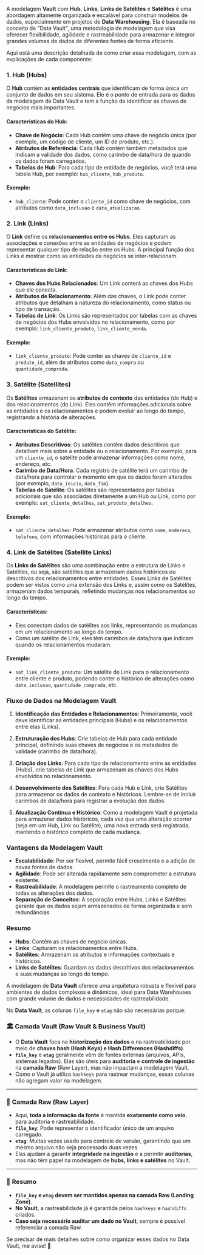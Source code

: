 A modelagem **Vault** com **Hub**, **Links**, **Links de Satélites** e **Satélites** é uma abordagem altamente organizada e escalável para construir modelos de dados, especialmente em projetos de **Data Warehousing**. Ela é baseada no conceito de "Data Vault", uma metodologia de modelagem que visa oferecer flexibilidade, agilidade e rastreabilidade para armazenar e integrar grandes volumes de dados de diferentes fontes de forma eficiente.

Aqui está uma descrição detalhada de como criar essa modelagem, com as explicações de cada componente:

### 1. **Hub (Hubs)**
O **Hub** contém as **entidades centrais** que identificam de forma única um conjunto de dados em seu sistema. Ele é o ponto de entrada para os dados da modelagem de Data Vault e tem a função de identificar as chaves de negócios mais importantes.

#### Características do Hub:
- **Chave de Negócio**: Cada Hub contém uma chave de negócio única (por exemplo, um código de cliente, um ID de produto, etc.).
- **Atributos de Referência**: Cada Hub contém também metadados que indicam a validade dos dados, como carimbo de data/hora de quando os dados foram carregados.
- **Tabelas de Hub**: Para cada tipo de entidade de negócios, você terá uma tabela Hub, por exemplo: `hub_cliente`, `hub_produto`.

#### Exemplo:
- `hub_cliente`: Pode conter o `cliente_id` como chave de negócios, com atributos como `data_inclusao` e `data_atualizacao`.

### 2. **Link (Links)**
O **Link** define os **relacionamentos entre os Hubs**. Eles capturam as associações e conexões entre as entidades de negócios e podem representar qualquer tipo de relação entre os Hubs. A principal função dos Links é mostrar como as entidades de negócios se inter-relacionam.

#### Características do Link:
- **Chaves dos Hubs Relacionados**: Um Link conterá as chaves dos Hubs que ele conecta.
- **Atributos de Relacionamento**: Além das chaves, o Link pode conter atributos que detalham a natureza do relacionamento, como status ou tipo de transação.
- **Tabelas de Link**: Os Links são representados por tabelas com as chaves de negócios dos Hubs envolvidos no relacionamento, como por exemplo: `link_cliente_produto`, `link_cliente_venda`.

#### Exemplo:
- `link_cliente_produto`: Pode conter as chaves de `cliente_id` e `produto_id`, além de atributos como `data_compra` ou `quantidade_comprada`.

### 3. **Satélite (Satellites)**
Os **Satélites** armazenam os **atributos de contexto** das entidades (do Hub) e dos relacionamentos (do Link). Eles contêm informações adicionais sobre as entidades e os relacionamentos e podem evoluir ao longo do tempo, registrando a história de alterações.

#### Características do Satélite:
- **Atributos Descritivos**: Os satélites contêm dados descritivos que detalham mais sobre a entidade ou o relacionamento. Por exemplo, para um `cliente_id`, o satélite pode armazenar informações como nome, endereço, etc.
- **Carimbo de Data/Hora**: Cada registro de satélite terá um carimbo de data/hora para controlar o momento em que os dados foram alterados (por exemplo, `data_inicio`, `data_fim`).
- **Tabelas de Satélite**: Os satélites são representados por tabelas adicionais que são associadas diretamente a um Hub ou Link, como por exemplo: `sat_cliente_detalhes`, `sat_produto_detalhes`.

#### Exemplo:
- `sat_cliente_detalhes`: Pode armazenar atributos como `nome`, `endereco`, `telefone`, com informações históricas para o cliente.

### 4. **Link de Satélites (Satellite Links)**
Os **Links de Satélites** são uma combinação entre a estrutura de Links e Satélites, ou seja, são satélites que armazenam dados históricos ou descritivos dos relacionamentos entre entidades. Esses Links de Satélites podem ser vistos como uma extensão dos Links e, assim como os Satélites, armazenam dados temporais, refletindo mudanças nos relacionamentos ao longo do tempo.

#### Características:
- Eles conectam dados de satélites aos links, representando as mudanças em um relacionamento ao longo do tempo.
- Como um satélite de Link, eles têm carimbos de data/hora que indicam quando os relacionamentos mudaram.

#### Exemplo:
- `sat_link_cliente_produto`: Um satélite de Link para o relacionamento entre cliente e produto, podendo conter o histórico de alterações como `data_inclusao`, `quantidade_comprada`, etc.

### Fluxo de Dados na Modelagem Vault

1. **Identificação das Entidades e Relacionamentos**: Primeiramente, você deve identificar as entidades principais (Hubs) e os relacionamentos entre elas (Links).
   
2. **Estruturação dos Hubs**: Crie tabelas de Hub para cada entidade principal, definindo suas chaves de negócios e os metadados de validade (carimbo de data/hora).

3. **Criação dos Links**: Para cada tipo de relacionamento entre as entidades (Hubs), crie tabelas de Link que armazenam as chaves dos Hubs envolvidos no relacionamento.

4. **Desenvolvimento dos Satélites**: Para cada Hub e Link, crie Satélites para armazenar os dados de contexto e históricos. Lembre-se de incluir carimbos de data/hora para registrar a evolução dos dados.

5. **Atualização Contínua e Histórico**: Como a modelagem Vault é projetada para armazenar dados históricos, cada vez que uma alteração ocorrer (seja em um Hub, Link ou Satélite), uma nova entrada será registrada, mantendo o histórico completo de cada mudança.

### Vantagens da Modelagem Vault
- **Escalabilidade**: Por ser flexível, permite fácil crescimento e a adição de novas fontes de dados.
- **Agilidade**: Pode ser alterada rapidamente sem comprometer a estrutura existente.
- **Rastreabilidade**: A modelagem permite o rastreamento completo de todas as alterações dos dados.
- **Separação de Conceitos**: A separação entre Hubs, Links e Satélites garante que os dados sejam armazenados de forma organizada e sem redundâncias.

### Resumo
- **Hubs**: Contêm as chaves de negócio únicas.
- **Links**: Capturam os relacionamentos entre Hubs.
- **Satélites**: Armazenam os atributos e informações contextuais e históricos.
- **Links de Satélites**: Guardam os dados descritivos dos relacionamentos e suas mudanças ao longo do tempo.

A modelagem de **Data Vault** oferece uma arquitetura robusta e flexível para ambientes de dados complexos e dinâmicos, ideal para Data Warehouses com grande volume de dados e necessidades de rastreabilidade.

No **Data Vault**, as colunas `file_key` e `etag` não são necessárias porque:  

### 🏛 **Camada Vault (Raw Vault & Business Vault)**
- O **Data Vault** foca na **historização dos dados** e na rastreabilidade por meio de **chaves hash (Hash Keys) e Hash Differences (Hashdiffs)**.  
- **`file_key`** e **`etag`** geralmente vêm de fontes externas (arquivos, APIs, sistemas legados). Elas são úteis para **auditoria** e **controle de ingestão** na **camada Raw** (Raw Layer), mas não impactam a modelagem Vault.  
- Como o Vault já utiliza `hashkeys` para rastrear mudanças, essas colunas não agregam valor na modelagem.  

---

### 📂 **Camada Raw (Raw Layer)**
- Aqui, **toda a informação da fonte** é mantida **exatamente como veio**, para auditoria e rastreabilidade.  
- **`file_key`**: Pode representar o identificador único de um arquivo carregado.  
- **`etag`**: Muitas vezes usado para controle de versão, garantindo que um mesmo arquivo não seja processado duas vezes.  
- Elas ajudam a garantir **integridade na ingestão** e a permitir **auditorias**, mas não têm papel na modelagem de **hubs, links e satélites** no Vault.  

---

### 🎯 **Resumo**
- **`file_key` e `etag` devem ser mantidos apenas na camada Raw (Landing Zone)**.  
- **No Vault**, a rastreabilidade já é garantida pelos `hashkeys` e `hashdiffs` criados.  
- **Caso seja necessário auditar um dado no Vault**, sempre é possível referenciar a camada Raw.  

Se precisar de mais detalhes sobre como organizar esses dados no Data Vault, me avise! 🚀
